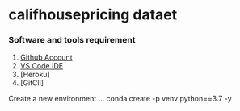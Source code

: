 # califhousepricing dataet

### Software and tools requirement

1. [Github Account](https://github.com)
2. [ VS Code IDE](https://code/visualstudio.com/)
3. [Heroku]
4. [GitCli]

Create a new environment
...
conda create -p venv python==3.7 -y

